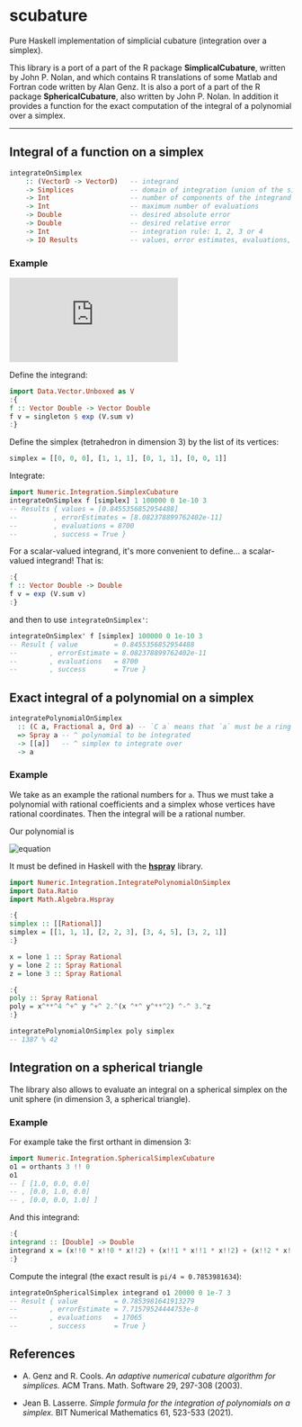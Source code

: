 # scubature

Pure Haskell implementation of simplicial cubature (integration over a simplex).

This library is a port of a part of the R package **SimplicalCubature**, 
written by John P. Nolan, and which contains R translations of 
some Matlab and Fortran code written by Alan Genz. 
It is also a port of a part of the R package **SphericalCubature**, also 
written by John P. Nolan. 
In addition it provides a function for the exact computation of the integral 
of a polynomial over a simplex.

___

## Integral of a function on a simplex

```haskell
integrateOnSimplex
    :: (VectorD -> VectorD)   -- integrand
    -> Simplices              -- domain of integration (union of the simplices)
    -> Int                    -- number of components of the integrand
    -> Int                    -- maximum number of evaluations
    -> Double                 -- desired absolute error
    -> Double                 -- desired relative error
    -> Int                    -- integration rule: 1, 2, 3 or 4
    -> IO Results             -- values, error estimates, evaluations, success
```

### Example

![equation](http://latex.codecogs.com/gif.latex?%5Cint_0%5E1%5Cint_0%5Ex%5Cint_0%5Ey%5Cexp%28x+y+z%29%5C,%5Cmathrm%7Bd%7Dz%5C,%5Cmathrm%7Bd%7Dy%5C,%5Cmathrm%7Bd%7Dx=%5Cfrac%7B1%7D%7B6%7D%28e-1%29%5E3%5Capprox%20.8455356853)

Define the integrand:

```haskell
import Data.Vector.Unboxed as V
:{
f :: Vector Double -> Vector Double
f v = singleton $ exp (V.sum v)
:}
```

Define the simplex (tetrahedron in dimension 3) by the list of its vertices:

```haskell
simplex = [[0, 0, 0], [1, 1, 1], [0, 1, 1], [0, 0, 1]]
```

Integrate:

```haskell
import Numeric.Integration.SimplexCubature
integrateOnSimplex f [simplex] 1 100000 0 1e-10 3
-- Results { values = [0.8455356852954488]
--         , errorEstimates = [8.082378899762402e-11]
--         , evaluations = 8700
--         , success = True }
```

For a scalar-valued integrand, it's more convenient to define... a scalar-valued
integrand! That is:

```haskell
:{
f :: Vector Double -> Double
f v = exp (V.sum v)
:}
```

and then to use `integrateOnSimplex'`:

```haskell
integrateOnSimplex' f [simplex] 100000 0 1e-10 3
-- Result { value         = 0.8455356852954488
--        , errorEstimate = 8.082378899762402e-11
--        , evaluations   = 8700
--        , success       = True }
```


## Exact integral of a polynomial on a simplex

```haskell
integratePolynomialOnSimplex
  :: (C a, Fractional a, Ord a) -- `C a` means that `a` must be a ring
  => Spray a -- ^ polynomial to be integrated
  -> [[a]]   -- ^ simplex to integrate over
  -> a
```

### Example

We take as an example the rational numbers for `a`. Thus we must take a 
polynomial with rational coefficients and a simplex whose vertices 
have rational coordinates. Then the integral will be a rational number.

Our polynomial is 

![equation](https://latex.codecogs.com/png.image?\dpi{110}P(x,&space;y,&space;z)&space;=&space;x^4&space;&plus;&space;y&space;&plus;&space;2xy^2&space;-&space;3z.)

It must be defined in Haskell with the 
[**hspray**](https://github.com/stla/hspray) library.

```haskell
import Numeric.Integration.IntegratePolynomialOnSimplex
import Data.Ratio
import Math.Algebra.Hspray 

:{
simplex :: [[Rational]]
simplex = [[1, 1, 1], [2, 2, 3], [3, 4, 5], [3, 2, 1]]
:}

x = lone 1 :: Spray Rational
y = lone 2 :: Spray Rational
z = lone 3 :: Spray Rational

:{
poly :: Spray Rational
poly = x^**^4 ^+^ y ^+^ 2.^(x ^*^ y^**^2) ^-^ 3.^z
:}

integratePolynomialOnSimplex poly simplex
-- 1387 % 42
```


## Integration on a spherical triangle

The library also allows to evaluate an integral on a spherical simplex on the
unit sphere (in dimension 3, a spherical triangle).

### Example

For example take the first orthant in dimension 3:

```haskell
import Numeric.Integration.SphericalSimplexCubature
o1 = orthants 3 !! 0
o1
-- [ [1.0, 0.0, 0.0]
-- , [0.0, 1.0, 0.0]
-- , [0.0, 0.0, 1.0] ]
```

And this integrand:

```haskell
:{
integrand :: [Double] -> Double
integrand x = (x!!0 * x!!0 * x!!2) + (x!!1 * x!!1 * x!!2) + (x!!2 * x!!2 * x!!2)
:}
```

Compute the integral (the exact result is `pi/4 ≈ 0.7853981634`):

```haskell
integrateOnSphericalSimplex integrand o1 20000 0 1e-7 3
-- Result { value         = 0.7853981641913279
--        , errorEstimate = 7.71579524444753e-8
--        , evaluations   = 17065
--        , success       = True }
```


## References

- A. Genz and R. Cools. 
  *An adaptive numerical cubature algorithm for simplices.* 
  ACM Trans. Math. Software 29, 297-308 (2003).

- Jean B. Lasserre.
  *Simple formula for the integration of polynomials on a simplex.* 
  BIT Numerical Mathematics 61, 523-533 (2021).